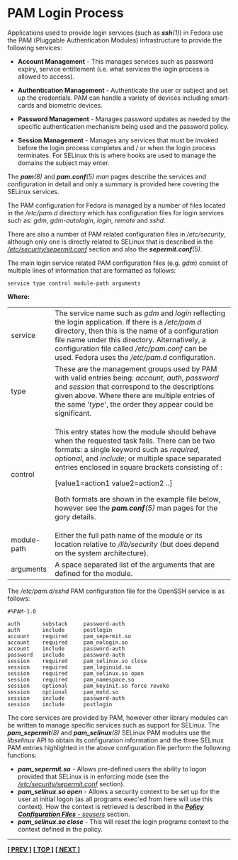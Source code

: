 # PAM Login Process

Applications used to provide login services (such as ***ssh**(1)*) in
Fedora use the PAM (Pluggable Authentication Modules) infrastructure to
provide the following services:

-   **Account Management** - This manages services such as password expiry,
service entitlement (i.e. what services the login process is allowed to
access).

-   **Authentication Management** - Authenticate the user or subject and set
up the credentials. PAM can handle a variety of devices including
smart-cards and biometric devices.

-   **Password Management** - Manages password updates as needed by the
specific authentication mechanism being used and the password policy.

-   **Session Management** - Manages any services that must be invoked
before the login process completes and / or when the login process
terminates. For SELinux this is where hooks are used to manage the
domains the subject may enter.

The ***pam**(8)* and ***pam.conf**(5)* *man* pages describe the services and
configuration in detail and only a summary is provided here covering the
SELinux services.

The PAM configuration for Fedora is managed by a number of files located
in the */etc/pam.d* directory which has configuration files for login
services such as: *gdm*, *gdm-autologin*, *login*, *remote* and *sshd*.

There are also a number of PAM related configuration files in
*/etc/security*, although only one is directly related to SELinux that
is described in the
[*/etc/security/sepermit.conf*](global_config_files.md#etcsecuritysepermit.conf)
section and also the ***sepermit.conf**(5)*.

The main login service related PAM configuration files (e.g. *gdm*)
consist of multiple lines of information that are formatted as follows:

```
service type control module-path arguments
```

**Where:**

<table>
<tbody>
<tr>
<td>service</td>
<td>The service name such as <em>gdm</em> and <em>login</em> reflecting the login application. If there is a <em>/etc/pam.d</em> directory, then this is the name of a configuration file name under this directory. Alternatively, a configuration file called <em>/etc/pam.conf</em> can be used. Fedora uses the <em>/etc/pam.d</em> configuration.</td>
</tr>
<tr>
<td>type</td>
<td>These are the management groups used by PAM with valid entries being: <em>account</em>, <em>auth</em>, <em>password</em> and <em>session</em> that correspond to the descriptions given above. Where there are multiple entries of the same '<em>type</em>', the order they appear could be significant.</td>
</tr>
<tr>
<td>control</td>
<td><p>This entry states how the module should behave when the requested task fails. There can be two formats: a single keyword such as <em>required</em>, <em>optional</em>, and <em>include</em>; or multiple space separated entries enclosed in square brackets consisting of :</p>
<p>  [value1=action1 value2=action2 ..]</p>
<p>Both formats are shown in the example file below, however see the <em><strong>pam.conf</strong>(5)</em> man pages for the gory details. </p></td>
</tr>
<tr>
<td>module-path</td>
<td>Either the full path name of the module or its location relative to <em>/lib/security</em> (but does depend on the system architecture).</td>
</tr>
<tr>
<td>arguments</td>
<td>A space separated list of the arguments that are defined for the module.</td>
</tr>
</tbody>
</table>

The */etc/pam.d/sshd* PAM configuration file for the OpenSSH
service is as follows:

```
#%PAM-1.0

auth       substack     password-auth
auth       include      postlogin
account    required     pam_sepermit.so
account    required     pam_nologin.so
account    include      password-auth
password   include      password-auth
session    required     pam_selinux.so close
session    required     pam_loginuid.so
session    required     pam_selinux.so open
session    required     pam_namespace.so
session    optional     pam_keyinit.so force revoke
session    optional     pam_motd.so
session    include      password-auth
session    include      postlogin
```

The core services are provided by PAM, however other library modules can
be written to manage specific services such as support for SELinux. The
***pam_sepermit**(8)* and ***pam_selinux**(8)* SELinux PAM modules use
the *libselinux* API to obtain its configuration information and the
three SELinux PAM entries highlighted in the above configuration file
perform the following functions:

-   ***pam_sepermit.so*** - Allows pre-defined users the ability to
    logon provided that SELinux is in enforcing mode (see the
    [*/etc/security/sepermit.conf*](global_config_files.md#etcsecuritysepermit.conf)
    section).
-   ***pam_selinux.so open*** - Allows a security context to be set up for
    the user at initial logon (as all programs exec'ed from here will use
    this context). How the context is retrieved is described in the
    [***Policy Configuration Files** - seusers*](policy_config_files.md#seusers)
    section.
-   ***pam_selinux.so close*** - This will reset the login programs context
    to the context defined in the policy.



<!-- %CUTHERE% -->

---
**[[ PREV ]](polyinstantiation.md)** **[[ TOP ]](#)** **[[ NEXT ]](lsm_selinux.md)**
